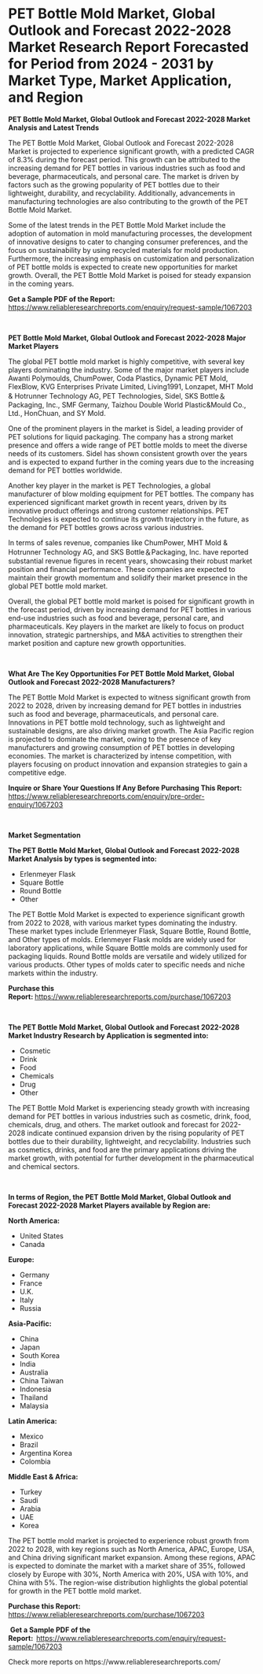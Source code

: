 <p><h1>PET Bottle Mold Market, Global Outlook and Forecast 2022-2028 Market Research Report Forecasted for Period from 2024 -  2031 by Market Type, Market Application, and Region</h1></p><p><strong>PET Bottle Mold Market, Global Outlook and Forecast 2022-2028 Market Analysis and Latest Trends</strong></p>
<p><p>The PET Bottle Mold Market, Global Outlook and Forecast 2022-2028 Market is projected to experience significant growth, with a predicted CAGR of 8.3% during the forecast period. This growth can be attributed to the increasing demand for PET bottles in various industries such as food and beverage, pharmaceuticals, and personal care. The market is driven by factors such as the growing popularity of PET bottles due to their lightweight, durability, and recyclability. Additionally, advancements in manufacturing technologies are also contributing to the growth of the PET Bottle Mold Market.</p><p>Some of the latest trends in the PET Bottle Mold Market include the adoption of automation in mold manufacturing processes, the development of innovative designs to cater to changing consumer preferences, and the focus on sustainability by using recycled materials for mold production. Furthermore, the increasing emphasis on customization and personalization of PET bottle molds is expected to create new opportunities for market growth. Overall, the PET Bottle Mold Market is poised for steady expansion in the coming years.</p></p>
<p><strong>Get a Sample PDF of the Report:&nbsp;</strong> <a href="https://www.reliableresearchreports.com/enquiry/request-sample/1067203">https://www.reliableresearchreports.com/enquiry/request-sample/1067203</a></p>
<p>&nbsp;</p>
<p><strong>PET Bottle Mold Market, Global Outlook and Forecast 2022-2028 Major Market Players</strong></p>
<p><p>The global PET bottle mold market is highly competitive, with several key players dominating the industry. Some of the major market players include Awanti Polymoulds, ChumPower, Coda Plastics, Dynamic PET Mold, FlexBlow, KVG Enterprises Private Limited, Living1991, Lonzapet, MHT Mold & Hotrunner Technology AG, PET Technologies, Sidel, SKS Bottle＆Packaging, Inc., SMF Germany, Taizhou Double World Plastic&Mould Co., Ltd., HonChuan, and SY Mold.</p><p>One of the prominent players in the market is Sidel, a leading provider of PET solutions for liquid packaging. The company has a strong market presence and offers a wide range of PET bottle molds to meet the diverse needs of its customers. Sidel has shown consistent growth over the years and is expected to expand further in the coming years due to the increasing demand for PET bottles worldwide.</p><p>Another key player in the market is PET Technologies, a global manufacturer of blow molding equipment for PET bottles. The company has experienced significant market growth in recent years, driven by its innovative product offerings and strong customer relationships. PET Technologies is expected to continue its growth trajectory in the future, as the demand for PET bottles grows across various industries.</p><p>In terms of sales revenue, companies like ChumPower, MHT Mold & Hotrunner Technology AG, and SKS Bottle＆Packaging, Inc. have reported substantial revenue figures in recent years, showcasing their robust market position and financial performance. These companies are expected to maintain their growth momentum and solidify their market presence in the global PET bottle mold market.</p><p>Overall, the global PET bottle mold market is poised for significant growth in the forecast period, driven by increasing demand for PET bottles in various end-use industries such as food and beverage, personal care, and pharmaceuticals. Key players in the market are likely to focus on product innovation, strategic partnerships, and M&A activities to strengthen their market position and capture new growth opportunities.</p></p>
<p>&nbsp;</p>
<p><strong>What Are The Key Opportunities For PET Bottle Mold Market, Global Outlook and Forecast 2022-2028 Manufacturers?</strong></p>
<p><p>The PET Bottle Mold Market is expected to witness significant growth from 2022 to 2028, driven by increasing demand for PET bottles in industries such as food and beverage, pharmaceuticals, and personal care. Innovations in PET bottle mold technology, such as lightweight and sustainable designs, are also driving market growth. The Asia Pacific region is projected to dominate the market, owing to the presence of key manufacturers and growing consumption of PET bottles in developing economies. The market is characterized by intense competition, with players focusing on product innovation and expansion strategies to gain a competitive edge.</p></p>
<p><strong>Inquire or Share Your Questions If Any Before Purchasing This Report:</strong> <a href="https://www.reliableresearchreports.com/enquiry/pre-order-enquiry/1067203">https://www.reliableresearchreports.com/enquiry/pre-order-enquiry/1067203</a></p>
<p>&nbsp;</p>
<p><strong>Market Segmentation</strong></p>
<p><strong>The PET Bottle Mold Market, Global Outlook and Forecast 2022-2028 Market Analysis by types is segmented into:</strong></p>
<p><ul><li>Erlenmeyer Flask</li><li>Square Bottle</li><li>Round Bottle</li><li>Other</li></ul></p>
<p><p>The PET Bottle Mold Market is expected to experience significant growth from 2022 to 2028, with various market types dominating the industry. These market types include Erlenmeyer Flask, Square Bottle, Round Bottle, and Other types of molds. Erlenmeyer Flask molds are widely used for laboratory applications, while Square Bottle molds are commonly used for packaging liquids. Round Bottle molds are versatile and widely utilized for various products. Other types of molds cater to specific needs and niche markets within the industry.</p></p>
<p><strong>Purchase this Report:&nbsp;</strong><a href="https://www.reliableresearchreports.com/purchase/1067203">https://www.reliableresearchreports.com/purchase/1067203</a></p>
<p>&nbsp;</p>
<p><strong>The PET Bottle Mold Market, Global Outlook and Forecast 2022-2028 Market Industry Research by Application is segmented into:</strong></p>
<p><ul><li>Cosmetic</li><li>Drink</li><li>Food</li><li>Chemicals</li><li>Drug</li><li>Other</li></ul></p>
<p><p>The PET Bottle Mold Market is experiencing steady growth with increasing demand for PET bottles in various industries such as cosmetic, drink, food, chemicals, drug, and others. The market outlook and forecast for 2022-2028 indicate continued expansion driven by the rising popularity of PET bottles due to their durability, lightweight, and recyclability. Industries such as cosmetics, drinks, and food are the primary applications driving the market growth, with potential for further development in the pharmaceutical and chemical sectors.</p></p>
<p>&nbsp;</p>
<p><strong>In terms of Region, the PET Bottle Mold Market, Global Outlook and Forecast 2022-2028 Market Players available by Region are:</strong></p>
<p>
    <p> <strong> North America: </strong>
        <ul>
            <li>United States</li>
            <li>Canada</li>
        </ul>
        </p> 
    <p> <strong> Europe: </strong>
        <ul>
            <li>Germany</li>
            <li>France</li>
            <li>U.K.</li>
            <li>Italy</li>
            <li>Russia</li>
        </ul>
        </p> 
    <p> <strong> Asia-Pacific: </strong>
        <ul>
            <li>China</li>
            <li>Japan</li>
            <li>South Korea</li>
            <li>India</li>
            <li>Australia</li>
            <li>China Taiwan</li>
            <li>Indonesia</li>
            <li>Thailand</li>
            <li>Malaysia</li>
        </ul>
        </p> 
    <p> <strong> Latin America: </strong>
        <ul>
            <li>Mexico</li>
            <li>Brazil</li>
            <li>Argentina Korea</li>
            <li>Colombia</li>
        </ul>
        </p> 
    <p> <strong> Middle East & Africa: </strong>
        <ul>
            <li>Turkey</li>
            <li>Saudi</li>
            <li>Arabia</li>
            <li>UAE</li>
            <li>Korea</li>
        </ul>
    </p>
    </p>
<p><p>The PET bottle mold market is projected to experience robust growth from 2022 to 2028, with key regions such as North America, APAC, Europe, USA, and China driving significant market expansion. Among these regions, APAC is expected to dominate the market with a market share of 35%, followed closely by Europe with 30%, North America with 20%, USA with 10%, and China with 5%. The region-wise distribution highlights the global potential for growth in the PET bottle mold market.</p></p>
<p><strong>Purchase this Report: </strong><a href="https://www.reliableresearchreports.com/purchase/1067203">https://www.reliableresearchreports.com/purchase/1067203</a></p>
<p>&nbsp;<strong>Get a Sample PDF of the Report:&nbsp;&nbsp;</strong><a href="https://www.reliableresearchreports.com/enquiry/request-sample/1067203">https://www.reliableresearchreports.com/enquiry/request-sample/1067203</a></p>
<p><strong></strong></p>
<p>Check more reports on https://www.reliableresearchreports.com/</p>